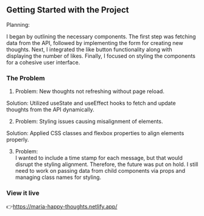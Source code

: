 ## Getting Started with the Project

Planning:

I began by outlining the necessary components. The first step was fetching data from the API, followed by implementing the form for creating new thoughts. Next, I integrated the like button functionality along with displaying the number of likes. Finally, I focused on styling the components for a cohesive user interface.

### The Problem

1. Problem: New thoughts not refreshing without page reload.

Solution: Utilized useState and useEffect hooks to fetch and update thoughts from the API dynamically.

2. Problem: Styling issues causing misalignment of elements.

Solution: Applied CSS classes and flexbox properties to align elements properly.

3. Problem:  
   I wanted to include a time stamp for each message, but that would disrupt the styling alignment. Therefore, the future was put on hold. I still need to work on passing data from child components via props and managing class names for styling.

### View it live

👉https://maria-happy-thoughts.netlify.app/
